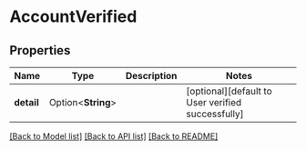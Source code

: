 # AccountVerified

## Properties

Name | Type | Description | Notes
------------ | ------------- | ------------- | -------------
**detail** | Option<**String**> |  | [optional][default to User verified successfully]

[[Back to Model list]](../README.md#documentation-for-models) [[Back to API list]](../README.md#documentation-for-api-endpoints) [[Back to README]](../README.md)


